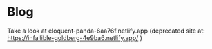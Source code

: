 # Blog
Take a look at eloquent-panda-6aa76f.netlify.app
(deprecated site at: https://infallible-goldberg-4e9ba6.netlify.app/ )

